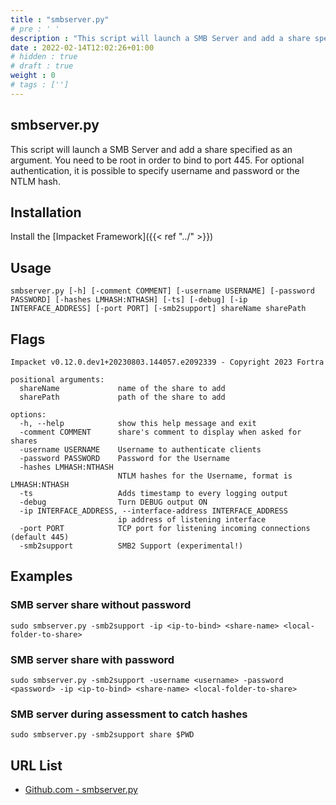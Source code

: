 ```yaml
---
title : "smbserver.py"
# pre : ' '
description : "This script will launch a SMB Server and add a share specified as an argument. You need to be root in order to bind to port 445. For optional authentication, it is possible to specify username and password or the NTLM hash."
date : 2022-02-14T12:02:26+01:00
# hidden : true
# draft : true
weight : 0
# tags : ['']
---
```


## smbserver.py

This script will launch a SMB Server and add a share specified as an argument. You need to be root in order to bind to port 445. For optional authentication, it is possible to specify username and password or the NTLM hash.

## Installation

Install the [Impacket Framework]({{< ref "../" >}})

## Usage

```plain
smbserver.py [-h] [-comment COMMENT] [-username USERNAME] [-password PASSWORD] [-hashes LMHASH:NTHASH] [-ts] [-debug] [-ip INTERFACE_ADDRESS] [-port PORT] [-smb2support] shareName sharePath
```

## Flags

```plain
Impacket v0.12.0.dev1+20230803.144057.e2092339 - Copyright 2023 Fortra

positional arguments:
  shareName             name of the share to add
  sharePath             path of the share to add

options:
  -h, --help            show this help message and exit
  -comment COMMENT      share's comment to display when asked for shares
  -username USERNAME    Username to authenticate clients
  -password PASSWORD    Password for the Username
  -hashes LMHASH:NTHASH
                        NTLM hashes for the Username, format is LMHASH:NTHASH
  -ts                   Adds timestamp to every logging output
  -debug                Turn DEBUG output ON
  -ip INTERFACE_ADDRESS, --interface-address INTERFACE_ADDRESS
                        ip address of listening interface
  -port PORT            TCP port for listening incoming connections (default 445)
  -smb2support          SMB2 Support (experimental!)
```

## Examples

### SMB server share without password

```plain
sudo smbserver.py -smb2support -ip <ip-to-bind> <share-name> <local-folder-to-share>
```

### SMB server share with password

```plain
sudo smbserver.py -smb2support -username <username> -password <password> -ip <ip-to-bind> <share-name> <local-folder-to-share>
```

### SMB server during assessment to catch hashes

```plain
sudo smbserver.py -smb2support share $PWD
```

## URL List

- [Github.com - smbserver.py](https://github.com/fortra/impacket/blob/master/examples/smbserver.py)
